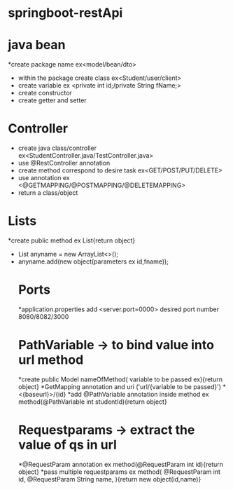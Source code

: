 # springboot-restApi
# java bean
  *create  package name ex<model/bean/dto>
  * within the package create class ex<Student/user/client>
  * create variable ex <private int id;/private String fName;>
  * create constructor
  * create getter and setter

# Controller
  * create java class/controller ex<StudentController.java/TestController.java>
  * use @RestController annotation
  * create method correspond to desire task ex<GET/POST/PUT/DELETE>
  * use annotation ex <@GETMAPPING/@POSTMAPPING/@DELETEMAPPING>
  * return a class/object

# Lists
*create public method ex List<Student>{return object}
* List<object> anyname = new ArrayList<>();
* anyname.add(new object(parameters ex id,fname));  


# Ports
*application.properties  add <server.port=0000> desired port number 8080/8082/3000

# PathVariable -> to bind value into url method
*create public Model nameOfMethod( variable to be passed ex<int id>){return object}
*GetMapping annotation and uri ('url/{variable to be passed<id>}')
*<{baseurl}>/{id}
*add @PathVariable annotation inside method ex method(@PathVariable int studentId){return object}


#  Requestparams -> extract the value of qs in url
*@RequestParam annotation ex method(@RequestParam int id){return object}
*pass multiple requestparams ex method(
  @RequestParam int id,
  @RequestParam String name,
  ){return new object(id,name)}